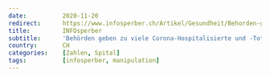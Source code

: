 ```yaml
---
date:          2020-11-20
redirect:      https://www.infosperber.ch/Artikel/Gesundheit/Behorden-geben-zu-viele-Corona-Hospitalisierte-und--Tote-an
title:         INFOsperber
subtitle:      'Behörden geben zu viele Corona-Hospitalisierte und -Tote an'
country:       CH
categories:    [Zahlen, Spital]
tags:          [infosperber, manipulation]
---
```

